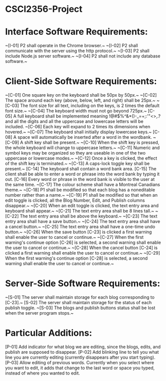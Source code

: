 # CSCI2356-Project

# Interface Software Requirements:

~[I-01] P2 shall operate in the Chrome browser.~
~[I-02] P2 shall communicate with the server using the http protocol.~
~[I-03] P2 shall include Node.js server software.~
~[I-04] P2 shall not include any database software.~

# Client-Side Software Requirements:

~[C-01] One square key on the keyboard shall be 50px by 50px.~
~[C-02] The space around each key (above, below, left, and right) shall be 25px.~
~[C-03] The font size for all text, including on the keys, is 2 times the default font size.~
~[C-04] The keyboard width must not go beyond 725px.~
[C-05] A full keyboard shall be implemented meaning !@#$%^&\*()-\_=+;:'"<>,.? and all the digits and all the uppercase and lowercase letters will be included.
~[C-06] Each key will expand to 2 times its dimensions when hovered.~
~[C-07] The keyboard shall initially display lowercase keys.~
[C-08] A space will automatically be inserted after a word in the wordbank.
~[C-09] A shift key shall be present.~
~[C-10] When the shift key is pressed, the whole keyboard will change to uppercase letters.~
~[C-11] Numeric and symbol keys may be organized so they are useable in one of the two uppercase or lowercase modes.~
~[C-12] Once a key is clicked, the effect of the shift key is terminated.~
~[C-13] A caps-lock toggle key shall be present.~
[C-14] The keyboard shall contain a word bank area.
[C-15] The client shall be able to enter a word or phrase into the word bank by typing it out.
[C-16] Every word or phrase in the word bank is visible to the user at the same time.
~[C-17] The colour scheme shall have a Montreal Canadians theme.~
~[C-18] P1 shall be modified so that each blog has a noneditable number rather than a name.~
~[C-19] P1 shall be modified so that when an edit toggle is clicked, all the Blog Number, Edit, and Publish columns disappear.~
~[C-20] When an edit toggle is clicked, the text entry area and keyboard shall appear.~
~[C-21] The text entry area shall be 8 lines tall.~
~[C-22] The text entry area shall be above the keyboard.~
~[C-23] The text entry area shall have a save button.~
~[C-24] The text entry area shall have a cancel button.~
~[C-25] The text entry area shall have a one-time undo button.~
~[C-26] When the save button [C-23] is clicked a first warning shall enable the user to cancel or continue.~
~[C-27] When the first warning's continue option [C-26] is selected, a second warning shall enable the user to cancel or continue.~
~[C-28] When the cancel button [C-24] is clicked a first warning shall enable the user to cancel or continue.~
~[C-29] When the first warning's continue option [C-28] is selected, a second warning shall enable the user to cancel or continue.~

# Server-Side Software Requirements:

~[S-01] The server shall maintain storage for each blog corresponding to [C-23].~
[S-02] The server shall maintain storage for the status of each publish toggle.
~[S-03] The blogs and publish buttons status shall be lost when the server program stops.~

# Particular Additions:

[P-01] Add indicator for what blog we are editing,
since the blogs, edits, and publish are supposed to disappear.
[P-02] Add blinking line to tell you what line you are currently editing
(currently disappears after you start typing).
[P-03] Allow editing of previous words. Currently when you select where you want to edit, it adds that change to the last word or space you typed, instead of where you wanted to edit.
